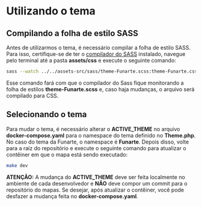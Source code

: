 # Utilizando o tema

## Compilando a folha de estilo SASS

Antes de utilizarmos o tema, é necessário compilar a folha de estilo SASS. Para isso, certifique-se de ter o [compilador do SASS](https://sass-lang.com/dart-sass/) instalado, navegue pelo terminal até a pasta **assets/css** e execute o seguinte comando:

```bash
sass --watch ../../assets-src/sass/theme-Funarte.scss:theme-Funarte.css
```

Esse comando fará com que o compilador do Sass fique monitorando a folha de estilos **theme-Funarte.scss** e, caso haja mudanças, o arquivo será compilado para CSS.

## Selecionando o tema

Para mudar o tema, é necessário alterar o **ACTIVE_THEME** no arquivo **docker-compose.yaml** para o namespace do tema definido no **Theme.php**. No caso do tema da Funarte, o namespace é **Funarte**. Depois disso, volte para a raíz do repositório e execute o seguinte comando para atualizar o contêiner em que o mapa está sendo executado:

```bash
make dev
```

**ATENÇÃO:** A mudança do **ACTIVE_THEME** deve ser feita localmente no ambiente de cada desenvolvedor e **NÃO** deve compor um commit para o repositório do mapas. Se desejar, após atualizar o contêiner, você pode desfazer a mudança feita no **docker-compose.yaml**.